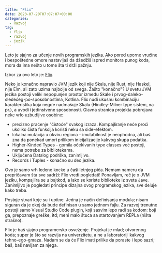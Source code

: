 ```yaml
---
title: "Flix"
date: 2023-07-20T07:07:07+00:00
categories:
  - Razvoj
tag:
  - flix
  - razvoj
  - jezik
---
```


Leto je sjajno za učenje novih programskih jezika. Ako pored uporne vrućine i bespoštedne omore nastavljaš da džedžiš ispred monitora punog koda, mora da ima nešto u tome šta ti drži pažnju.

<!--more-->

Izbor za ovo leto je: [Flix](https://flix.dev).

Neko je konačno napravio JVM jezik koji nije Skala, nije Rust, nije Haskel, nije Elm, ali zato uzima najbolje od svega. Zašto "konačno"? U svetu JVM jezika postoji veliki nepopunjen prostor između Skale i prvog-daleko-sledećeg-po-sposobnostima, Kotlina. Flix nudi ukusnu kombinaciju karakteristika koja negde nadmašuje Skalu (Hindley-Milner type sistem, na pr.), a uvodi i jedinstvene sposobnosti. Glavna stranica projekta pobrojava neke vrlo uzbudljive osobine:

+ precizno praćenje "čistoće" svakog izraza. Kompajliranje neće proći ukoliko čista funkcija koristi neku sa side-efektom.
+ lokalna mutacija u okviru regiona - imutabilnost je neophodna, ali baš zna da ponekad umori prilikom inicijalizacije kakvog skupa podatka.
+ Higher-Kinded Types - gomila očekivanih type classes već postoji, nema potrebe za bibliotekama.
+ Uključena Datalog podrška, zanimljivo.
+ Records i Tuples - konačno su deo jezika.

Ovo je samo vrh ledene kocke u čaši letnjeg pića. Nemam nameru da prepričavam šta sve sadrži: Flix vredi pogledati! Ponavljam, reč je o JVM jeziku, kompajlira se u bajtkod, a lako se koriste biblioteke iz sveta Jave. Zanimljivo je pogledati principe dizajna ovog programskog jezika, sve deluje kako treba.

Postoje stvari koje su i upitne. Jedna je način definisanja modula; nisam siguran da je okej da bude definisan u samo jednom fajlu. Za razvoj trenutno postoji samo Visual Studio Code plugin, koji sasvim lepo radi sa kodom: boji ga, prepoznaje greške, itd; meni malo štuca sa startovanjem REPLa (ništa strašno).

Flix je baš sjajno programersko osveženje. Projekat je mlad; otvorenog koda; super je što se razvija na univerzitetu, a ne u laboratoriji kakvog tehno-ego-gmaza. Nadam se da će Flix imati prilike da poraste i lepo sazri; baš, baš navijam za njega.